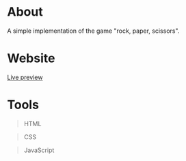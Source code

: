 # About
A simple implementation of the game "rock, paper, scissors".

# Website
[Live preview](https://petrosath.github.io/rock-paper-scissors/)

# Tools
>HTML

>CSS

>JavaScript
